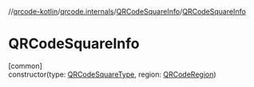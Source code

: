 //[qrcode-kotlin](../../../index.md)/[qrcode.internals](../index.md)/[QRCodeSquareInfo](index.md)/[QRCodeSquareInfo](-q-r-code-square-info.md)

# QRCodeSquareInfo

[common]\
constructor(type: [QRCodeSquareType](../-q-r-code-square-type/index.md), region: [QRCodeRegion](../-q-r-code-region/index.md))
